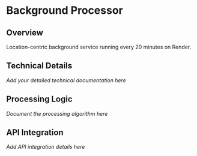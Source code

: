 # Background Processor

## Overview
Location-centric background service running every 20 minutes on Render.

## Technical Details
*Add your detailed technical documentation here*

## Processing Logic
*Document the processing algorithm here*

## API Integration
*Add API integration details here*